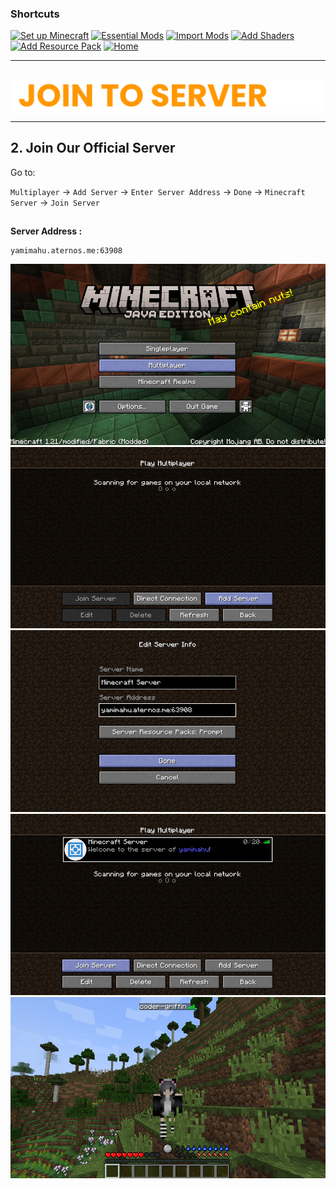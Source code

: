 ### Shortcuts

[![Set up Minecraft](https://img.shields.io/badge/Set%20up%20Minecraft-orange?style=for-the-badge&logoColor=gray)](install-minecraft.md)
[![Essential Mods](https://img.shields.io/badge/Essential%20Mods-orange?style=for-the-badge&logoColor=gray)](https://drive.google.com/drive/u/0/folders/1expguYgTjUxkGpnMVZYCzMNWrF-VKAHP)
[![Import Mods](https://img.shields.io/badge/Import%20Mods-orange?style=for-the-badge&logoColor=gray)](import-mods.md)
[![Add Shaders](https://img.shields.io/badge/Add%20Shaders-orange?style=for-the-badge&logoColor=gray)](use-shaders.md)
[![Add Resource Pack](https://img.shields.io/badge/Add%20Resource%20Packs-orange?style=for-the-badge&logoColor=gray)](resourcepack.md)
[![Home](https://img.shields.io/badge/Home-white?style=for-the-badge&logoColor=gray)](../../README.md)

---

##

<div align="center"> <img src="../../assets/texts/join to server.png"> </div>

---

## 2. Join Our Official Server

Go to:

`Multiplayer` -> `Add Server` -> `Enter Server Address` -> `Done` -> `Minecraft Server` -> `Join Server`
##
**Server Address :**

```
yamimahu.aternos.me:63908
```

<div align="center"> <img src="../../assets/images/join-server/Screenshot (656).jpg"> </div>
<div align="center"> <img src="../../assets/images/join-server/Screenshot (657).jpg"> </div>
<div align="center"> <img src="../../assets/images/join-server/Screenshot (658).jpg"> </div>
<div align="center"> <img src="../../assets/images/join-server/Screenshot (660).jpg"> </div>
<div align="center"> <img src="../../assets/images/join-server/Screenshot (661).jpg"> </div>

##
